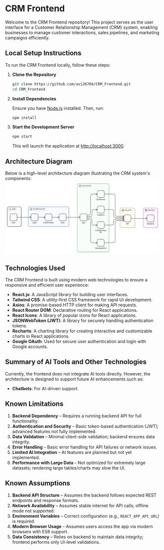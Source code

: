 # CRM Frontend

Welcome to the CRM Frontend repository! This project serves as the user interface for a Customer Relationship Management (CRM) system, enabling businesses to manage customer interactions, sales pipelines, and marketing campaigns efficiently.

## Local Setup Instructions

To run the CRM Frontend locally, follow these steps:

1. **Clone the Repository**

   ```bash
   git clone https://github.com/avi26704/CRM_Frontend.git
   cd CRM_Frontend
   ```

2. **Install Dependencies**

   Ensure you have [Node.js](https://nodejs.org/) installed. Then, run:

   ```bash
   npm install
   ```

3. **Start the Development Server**

   ```bash
   npm start
   ```

   This will launch the application at [http://localhost:3000](http://localhost:3000).

## Architecture Diagram

Below is a high-level architecture diagram illustrating the CRM system's components:
![alt text](<Screenshot 2025-09-15 185211.png>)

## Technologies Used

The CRM Frontend is built using modern web technologies to ensure a responsive and efficient user experience:

- **React.js**: A JavaScript library for building user interfaces.
- **Tailwind CSS**: A utility-first CSS framework for rapid UI development.
- **Axios**: A promise-based HTTP client for making API requests.
- **React Router DOM**: Declarative routing for React applications.
- **React Icons**: A library of popular icons for React applications.
- **JSONWebToken (JWT)**: A library for securely handling authentication tokens.
- **Recharts**: A charting library for creating interactive and customizable charts in React applications.
- **Google OAuth**: Used for secure user authentication and login with Google accounts.

## Summary of AI Tools and Other Technologies

Currently, the frontend does not integrate AI tools directly. However, the architecture is designed to support future AI enhancements such as:

- **Chatbots**: For AI-driven support.

## Known Limitations

1. **Backend Dependency** – Requires a running backend API for full functionality.
2. **Authentication and Security** – Basic token-based authentication (JWT); advanced features not fully implemented.
3. **Data Validation** – Minimal client-side validation; backend ensures data integrity.
4. **Error Handling** – Basic error handling for API failures or network issues.
5. **Limited AI Integration** – AI features are planned but not yet implemented.
6. **Performance with Large Data** – Not optimized for extremely large datasets; rendering large tables/charts may slow the UI.

## Known Assumptions

1. **Backend API Structure** – Assumes the backend follows expected REST endpoints and response formats.
2. **Network Availability** – Assumes stable internet for API calls; offline mode not supported.
3. **Environment Variables** – Correct configuration (e.g., `REACT_APP_API_URL`) is required.
4. **Modern Browser Usage** – Assumes users access the app via modern browsers with ES6 support.
5. **Data Consistency** – Relies on backend to maintain data integrity; frontend performs only UI-level validations.
